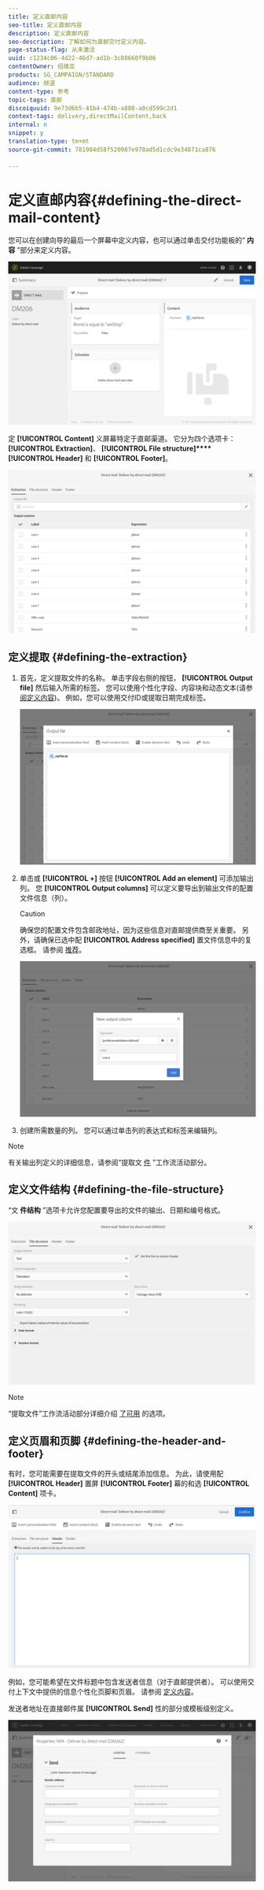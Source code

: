 ```yaml
---
title: 定义直邮内容
seo-title: 定义直邮内容
description: 定义直邮内容
seo-description: 了解如何为直邮交付定义内容。
page-status-flag: 从未激活
uuid: c1234c06-4d22-46d7-ad1b-3c88660f9b06
contentOwner: 绍维亚
products: SG_CAMPAIGN/STANDARD
audience: 频道
content-type: 参考
topic-tags: 直邮
discoiquuid: 9e73d6b5-41b4-474b-a880-a0cd599c2d1
context-tags: delivery,directMailContent,back
internal: n
snippet: y
translation-type: tm+mt
source-git-commit: 781904d58f520987e978ad5d1cdc9e34871ca876

---
```



# 定义直邮内容{#defining-the-direct-mail-content}

您可以在创建向导的最后一个屏幕中定义内容，也可以通过单击交付功能板的“ **内容** ”部分来定义内容。

![](assets/direct_mail_6.png)

定 **[!UICONTROL Content]** 义屏幕特定于直邮渠道。 它分为四个选项卡： **[!UICONTROL Extraction]**、 **[!UICONTROL File structure]****[!UICONTROL Header]** 和 **[!UICONTROL Footer]**。

![](assets/direct_mail_11.png)

## 定义提取 {#defining-the-extraction}

1. 首先，定义提取文件的名称。 单击字段右侧的按钮， **[!UICONTROL Output file]** 然后输入所需的标签。 您可以使用个性化字段、内容块和动态文本(请参 [阅定义内容](../../designing/using/personalization.md#example-email-personalization))。 例如，您可以使用交付ID或提取日期完成标签。

   ![](assets/direct_mail_12.png)

1. 单击或 **[!UICONTROL +]** 按钮 **[!UICONTROL Add an element]** 可添加输出列。 您 **[!UICONTROL Output columns]** 可以定义要导出到输出文件的配置文件信息（列）。

   >[!CAUTION]
   >
   >确保您的配置文件包含邮政地址，因为这些信息对直邮提供商至关重要。 另外，请确保已选中配 **[!UICONTROL Address specified]** 置文件信息中的复选框。 请参阅 [推荐](../../channels/using/about-direct-mail.md#recommendations)。

   ![](assets/direct_mail_13.png)

1. 创建所需数量的列。 您可以通过单击列的表达式和标签来编辑列。

>[!NOTE]
>
>有关输出列定义的详细信息，请参阅“提取文 [件](../../automating/using/extract-file.md) ”工作流活动部分。

## 定义文件结构 {#defining-the-file-structure}

“文 **件结构** ”选项卡允许您配置要导出的文件的输出、日期和编号格式。

![](assets/direct_mail_14.png)

>[!NOTE]
>
>“提取文件”工作流活动部分详细介绍 [了可用](../../automating/using/extract-file.md) 的选项。

## 定义页眉和页脚 {#defining-the-header-and-footer}

有时，您可能需要在提取文件的开头或结尾添加信息。 为此，请使用配 **[!UICONTROL Header]** 置屏 **[!UICONTROL Footer]** 幕的和选 **[!UICONTROL Content]** 项卡。

![](assets/direct_mail_7.png)

例如，您可能希望在文件标题中包含发送者信息（对于直邮提供者）。 可以使用交付上下文中提供的信息个性化页脚和页眉。 请参阅 [定义内容](../../designing/using/personalization.md#example-email-personalization)。

发送者地址在直接邮件属 **[!UICONTROL Send]** 性的部分或模板级别定义。

![](assets/direct_mail_24.png)

